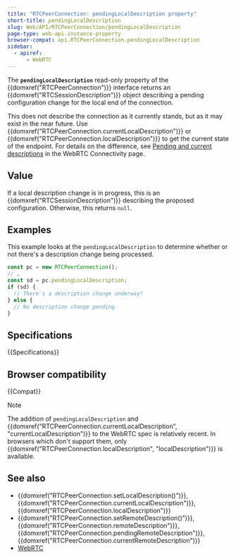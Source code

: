 ```yaml
---
title: "RTCPeerConnection: pendingLocalDescription property"
short-title: pendingLocalDescription
slug: Web/API/RTCPeerConnection/pendingLocalDescription
page-type: web-api-instance-property
browser-compat: api.RTCPeerConnection.pendingLocalDescription
sidebar:
  - apiref:
      - WebRTC
---
```


The **`pendingLocalDescription`** read-only property of the {{domxref("RTCPeerConnection")}} interface returns an {{domxref("RTCSessionDescription")}} object describing a pending configuration change for the local end of the connection.

This does not describe the connection as it currently stands, but as it may exist in the near future.
Use {{domxref("RTCPeerConnection.currentLocalDescription")}} or {{domxref("RTCPeerConnection.localDescription")}} to get the current state of the endpoint.
For details on the difference, see [Pending and current descriptions](/en-US/docs/Web/API/WebRTC_API/Connectivity#pending_and_current_descriptions) in the WebRTC Connectivity page.

## Value

If a local description change is in progress, this is an {{domxref("RTCSessionDescription")}} describing the proposed configuration.
Otherwise, this returns `null`.

## Examples

This example looks at the `pendingLocalDescription` to determine whether or not there's a description change being processed.

```js
const pc = new RTCPeerConnection();
// …
const sd = pc.pendingLocalDescription;
if (sd) {
  // There's a description change underway!
} else {
  // No description change pending
}
```

## Specifications

{{Specifications}}

## Browser compatibility

{{Compat}}

> [!NOTE]
> The addition of `pendingLocalDescription` and {{domxref("RTCPeerConnection.currentLocalDescription", "currentLocalDescription")}} to the WebRTC spec is relatively recent.
> In browsers which don't support them, only {{domxref("RTCPeerConnection.localDescription", "localDescription")}} is available.

## See also

- {{domxref("RTCPeerConnection.setLocalDescription()")}}, {{domxref("RTCPeerConnection.currentLocalDescription")}}, {{domxref("RTCPeerConnection.localDescription")}}
- {{domxref("RTCPeerConnection.setRemoteDescription()")}}, {{domxref("RTCPeerConnection.remoteDescription")}}, {{domxref("RTCPeerConnection.pendingRemoteDescription")}}, {{domxref("RTCPeerConnection.currentRemoteDescription")}}
- [WebRTC](/en-US/docs/Web/API/WebRTC_API)

